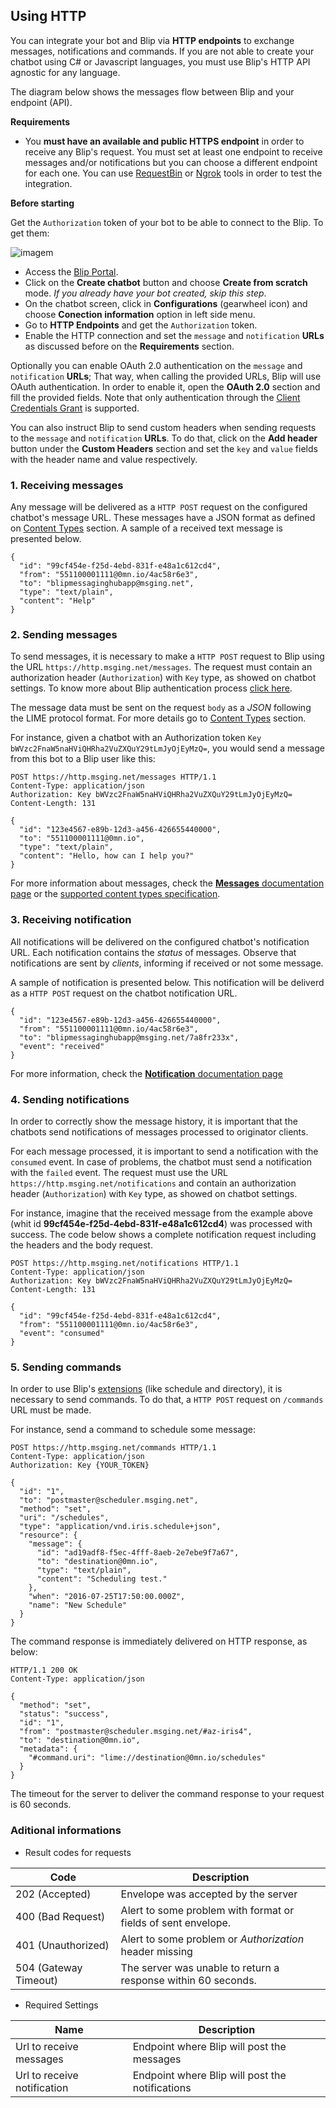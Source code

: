 ## Using HTTP

You can integrate your bot and Blip via **HTTP endpoints** to exchange messages, notifications and commands.
If you are not able to create your chatbot using C\# or Javascript languages, you must use Blip's HTTP API agnostic for any language.

The diagram below shows the messages flow between Blip and your endpoint (API).

<!--![Diagram HTTP message flow](images/http.png)-->

**Requirements**

* You **must have an available and public HTTPS endpoint** in order to receive any Blip's request. You must set at least one endpoint to receive messages and/or notifications but you can choose a different endpoint for each one.
You can use [RequestBin](https://requestbin.fullcontact.com/) or [Ngrok](https://ngrok.com/) tools in order to test the integration.

**Before starting**

Get the `Authorization` token of your bot to be able to connect to the Blip. To get them:

![imagem](images/http-token.png)

* Access the [Blip Portal](https://portal.blip.ai).
* Click on the **Create chatbot** button and choose **Create from scratch** mode. *If you already have your bot created, skip this step*.
* On the chatbot screen, click in **Configurations** (gearwheel icon) and choose **Conection information** option in left side menu.
* Go to **HTTP Endpoints** and get the `Authorization` token.
* Enable the HTTP connection and set the `message` and `notification` **URLs** as discussed before on the **Requirements** section.
 
Optionally you can enable OAuth 2.0 authentication on the `message` and `notification` **URLs**; That way, when calling the provided URLs, Blip will use OAuth authentication.
In order to enable it, open the **OAuth 2.0** section and fill the provided fields.
Note that only authentication through the [Client Credentials Grant](https://datatracker.ietf.org/doc/html/rfc6749#section-4.4) is supported.

You can also instruct Blip to send custom headers when sending requests to the `message` and `notification` **URLs**.
To do that, click on the **Add header** button under the **Custom Headers** section and set the `key` and `value` fields with the header name and value respectively.

### 1. Receiving messages

Any message will be delivered as a `HTTP POST` request on the configured chatbot's message URL. These messages have a JSON format as defined on [Content Types](#content-types) section. A sample of a received text message is presented below.

```
{
  "id": "99cf454e-f25d-4ebd-831f-e48a1c612cd4",
  "from": "551100001111@0mn.io/4ac58r6e3",
  "to": "blipmessaginghubapp@msging.net",
  "type": "text/plain",
  "content": "Help"
}
```

### 2. Sending messages

To send messages, it is necessary to make a `HTTP POST` request to Blip using the URL `https://http.msging.net/messages`.
The request must contain an authorization header (`Authorization`) with `Key` type, as showed on chatbot settings. To know more about Blip authentication process [click here](#authentication).

The message data must be sent on the request `body` as a *JSON* following the LIME protocol format.
For more details go to [Content Types](#content-types) section.

For instance, given a chatbot with an Authorization token `Key bWVzc2FnaW5naHViQHRha2VuZXQuY29tLmJyOjEyMzQ=`, you would send a message from this bot to a Blip user like this:

```
POST https://http.msging.net/messages HTTP/1.1
Content-Type: application/json
Authorization: Key bWVzc2FnaW5naHViQHRha2VuZXQuY29tLmJyOjEyMzQ=
Content-Length: 131

{
  "id": "123e4567-e89b-12d3-a456-426655440000",
  "to": "551100001111@0mn.io",
  "type": "text/plain",
  "content": "Hello, how can I help you?"
}
```

For more information about messages, check the [**Messages** documentation page](.#/docs/concepts/messages) or the [supported content types specification](.#/docs/content-types).

### 3. Receiving notification

All notifications will be delivered on the configured chatbot's notification URL. Each notification contains the _status_ of messages. Observe that notifications are sent by *clients*, informing if received or not some message.

A sample of notification is presented below. This notification will be deliverd as a `HTTP POST` request on the chatbot notification URL.

```
{
  "id": "123e4567-e89b-12d3-a456-426655440000",
  "from": "551100001111@0mn.io/4ac58r6e3",
  "to": "blipmessaginghubapp@msging.net/7a8fr233x",
  "event": "received"
}
```

For more information, check the [**Notification** documentation page](.#/docs/concepts/notifications)

### 4. Sending notifications

In order to correctly show the message history, it is important that the chatbots send notifications of messages processed to originator clients.

For each message processed, it is important to send a notification with the `consumed` event. In case of problems, the chatbot must send a notification with the `failed` event. The request must use the URL `https://http.msging.net/notifications` and contain an authorization header (`Authorization`) with `Key` type, as showed on chatbot settings.

For instance, imagine that the received message from the example above (whit id **99cf454e-f25d-4ebd-831f-e48a1c612cd4**) was processed with success. The code below shows a complete notification request including the headers and the body request.

```
POST https://http.msging.net/notifications HTTP/1.1
Content-Type: application/json
Authorization: Key bWVzc2FnaW5naHViQHRha2VuZXQuY29tLmJyOjEyMzQ=
Content-Length: 131

{
  "id": "99cf454e-f25d-4ebd-831f-e48a1c612cd4",
  "from": "551100001111@0mn.io/4ac58r6e3",
  "event": "consumed"
}
```

### 5. Sending commands

In order to use Blip's [extensions](#extensions) (like schedule and directory), it is necessary to send commands. To do that, a `HTTP POST` request on `/commands` URL must be made.

For instance, send a command to schedule some message:

```http
POST https://http.msging.net/commands HTTP/1.1
Content-Type: application/json
Authorization: Key {YOUR_TOKEN}

{  
  "id": "1",
  "to": "postmaster@scheduler.msging.net",
  "method": "set",
  "uri": "/schedules",
  "type": "application/vnd.iris.schedule+json",
  "resource": {  
    "message": {  
      "id": "ad19adf8-f5ec-4fff-8aeb-2e7ebe9f7a67",
      "to": "destination@0mn.io",
      "type": "text/plain",
      "content": "Scheduling test."
    },
    "when": "2016-07-25T17:50:00.000Z",
    "name": "New Schedule"
  }
}
```

The command response is immediately delivered on HTTP response, as below:

```http
HTTP/1.1 200 OK
Content-Type: application/json

{
  "method": "set",
  "status": "success",
  "id": "1",
  "from": "postmaster@scheduler.msging.net/#az-iris4",
  "to": "destination@0mn.io",
  "metadata": {
    "#command.uri": "lime://destination@0mn.io/schedules"
  }
}
```
The timeout for the server to deliver the command response to your request is 60 seconds.

### Aditional informations

* Result codes for requests

| Code                  | Description                                                   |
|-----------------------|---------------------------------------------------------------|
| 202 (Accepted)        | Envelope was accepted by the server                           |
| 400 (Bad Request)     | Alert to some problem with format or fields of sent envelope. |
| 401 (Unauthorized)    | Alert to some problem or *Authorization* header missing       |
| 504 (Gateway Timeout) | The server was unable to return a response within 60 seconds. |

* Required Settings

| Name                        | Description                                     |
|-----------------------------|-------------------------------------------------|
| Url to receive messages     | Endpoint where Blip will post the messages      |
| Url to receive notification | Endpoint where Blip will post the notifications |


